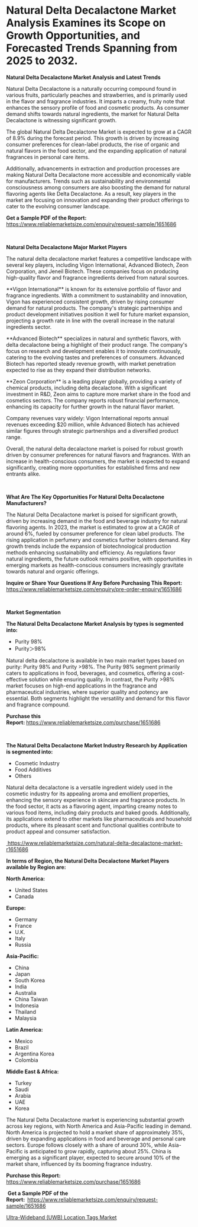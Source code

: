 <p><h1>Natural Delta Decalactone Market Analysis Examines its Scope on Growth Opportunities, and Forecasted Trends Spanning from 2025 to 2032.</h1></p><p><strong>Natural Delta Decalactone Market Analysis and Latest Trends</strong></p>
<p><p>Natural Delta Decalactone is a naturally occurring compound found in various fruits, particularly peaches and strawberries, and is primarily used in the flavor and fragrance industries. It imparts a creamy, fruity note that enhances the sensory profile of food and cosmetic products. As consumer demand shifts towards natural ingredients, the market for Natural Delta Decalactone is witnessing significant growth. </p><p>The global Natural Delta Decalactone Market is expected to grow at a CAGR of 8.9% during the forecast period. This growth is driven by increasing consumer preferences for clean-label products, the rise of organic and natural flavors in the food sector, and the expanding application of natural fragrances in personal care items. </p><p>Additionally, advancements in extraction and production processes are making Natural Delta Decalactone more accessible and economically viable for manufacturers. Trends such as sustainability and environmental consciousness among consumers are also boosting the demand for natural flavoring agents like Delta Decalactone. As a result, key players in the market are focusing on innovation and expanding their product offerings to cater to the evolving consumer landscape.</p></p>
<p><strong>Get a Sample PDF of the Report:&nbsp;</strong> <a href="https://www.reliablemarketsize.com/enquiry/request-sample/1651686?utm_campaign=2447&utm_medium=2&utm_source=Github&utm_content=ia&utm_term=23032025&utm_id=natural-delta-decalactone">https://www.reliablemarketsize.com/enquiry/request-sample/1651686</a></p>
<p>&nbsp;</p>
<p><strong>Natural Delta Decalactone Major Market Players</strong></p>
<p><p>The natural delta decalactone market features a competitive landscape with several key players, including Vigon International, Advanced Biotech, Zeon Corporation, and Jeneil Biotech. These companies focus on producing high-quality flavor and fragrance ingredients derived from natural sources.</p><p>**Vigon International** is known for its extensive portfolio of flavor and fragrance ingredients. With a commitment to sustainability and innovation, Vigon has experienced consistent growth, driven by rising consumer demand for natural products. The company's strategic partnerships and product development initiatives position it well for future market expansion, projecting a growth rate in line with the overall increase in the natural ingredients sector.</p><p>**Advanced Biotech** specializes in natural and synthetic flavors, with delta decalactone being a highlight of their product range. The company's focus on research and development enables it to innovate continuously, catering to the evolving tastes and preferences of consumers. Advanced Biotech has reported steady revenue growth, with market penetration expected to rise as they expand their distribution networks.</p><p>**Zeon Corporation** is a leading player globally, providing a variety of chemical products, including delta decalactone. With a significant investment in R&D, Zeon aims to capture more market share in the food and cosmetics sectors. The company reports robust financial performance, enhancing its capacity for further growth in the natural flavor market.</p><p>Company revenues vary widely: Vigon International reports annual revenues exceeding $20 million, while Advanced Biotech has achieved similar figures through strategic partnerships and a diversified product range.</p><p>Overall, the natural delta decalactone market is poised for robust growth driven by consumer preferences for natural flavors and fragrances. With an increase in health-conscious consumers, the market is expected to expand significantly, creating more opportunities for established firms and new entrants alike.</p></p>
<p>&nbsp;</p>
<p><strong>What Are The Key Opportunities For Natural Delta Decalactone Manufacturers?</strong></p>
<p><p>The Natural Delta Decalactone market is poised for significant growth, driven by increasing demand in the food and beverage industry for natural flavoring agents. In 2023, the market is estimated to grow at a CAGR of around 6%, fueled by consumer preference for clean label products. The rising application in perfumery and cosmetics further bolsters demand. Key growth trends include the expansion of biotechnological production methods enhancing sustainability and efficiency. As regulations favor natural ingredients, the future outlook remains positive, with opportunities in emerging markets as health-conscious consumers increasingly gravitate towards natural and organic offerings.</p></p>
<p><strong>Inquire or Share Your Questions If Any Before Purchasing This Report:</strong> <a href="https://www.reliablemarketsize.com/enquiry/pre-order-enquiry/1651686?utm_campaign=2447&utm_medium=2&utm_source=Github&utm_content=ia&utm_term=23032025&utm_id=natural-delta-decalactone">https://www.reliablemarketsize.com/enquiry/pre-order-enquiry/1651686</a></p>
<p>&nbsp;</p>
<p><strong>Market Segmentation</strong></p>
<p><strong>The Natural Delta Decalactone Market Analysis by types is segmented into:</strong></p>
<p><ul><li>Purity 98%</li><li>Purity＞98%</li></ul></p>
<p><p>Natural delta decalactone is available in two main market types based on purity: Purity 98% and Purity >98%. The Purity 98% segment primarily caters to applications in food, beverages, and cosmetics, offering a cost-effective solution while ensuring quality. In contrast, the Purity >98% market focuses on high-end applications in the fragrance and pharmaceutical industries, where superior quality and potency are essential. Both segments highlight the versatility and demand for this flavor and fragrance compound.</p></p>
<p><strong>Purchase this Report:&nbsp;</strong><a href="https://www.reliablemarketsize.com/purchase/1651686?utm_campaign=2447&utm_medium=2&utm_source=Github&utm_content=ia&utm_term=23032025&utm_id=natural-delta-decalactone">https://www.reliablemarketsize.com/purchase/1651686</a></p>
<p>&nbsp;</p>
<p><strong>The Natural Delta Decalactone Market Industry Research by Application is segmented into:</strong></p>
<p><ul><li>Cosmetic Industry</li><li>Food Additives</li><li>Others</li></ul></p>
<p><p>Natural delta decalactone is a versatile ingredient widely used in the cosmetic industry for its appealing aroma and emollient properties, enhancing the sensory experience in skincare and fragrance products. In the food sector, it acts as a flavoring agent, imparting creamy notes to various food items, including dairy products and baked goods. Additionally, its applications extend to other markets like pharmaceuticals and household products, where its pleasant scent and functional qualities contribute to product appeal and consumer satisfaction.</p></p>
<p><a href="https://www.reliablemarketsize.com/natural-delta-decalactone-market-r1651686?utm_campaign=2447&utm_medium=2&utm_source=Github&utm_content=ia&utm_term=23032025&utm_id=natural-delta-decalactone">&nbsp;https://www.reliablemarketsize.com/natural-delta-decalactone-market-r1651686</a></p>
<p><strong>In terms of Region, the Natural Delta Decalactone Market Players available by Region are:</strong></p>
<p>
    <p> <strong> North America: </strong>
        <ul>
            <li>United States</li>
            <li>Canada</li>
        </ul>
        </p> 
    <p> <strong> Europe: </strong>
        <ul>
            <li>Germany</li>
            <li>France</li>
            <li>U.K.</li>
            <li>Italy</li>
            <li>Russia</li>
        </ul>
        </p> 
    <p> <strong> Asia-Pacific: </strong>
        <ul>
            <li>China</li>
            <li>Japan</li>
            <li>South Korea</li>
            <li>India</li>
            <li>Australia</li>
            <li>China Taiwan</li>
            <li>Indonesia</li>
            <li>Thailand</li>
            <li>Malaysia</li>
        </ul>
        </p> 
    <p> <strong> Latin America: </strong>
        <ul>
            <li>Mexico</li>
            <li>Brazil</li>
            <li>Argentina Korea</li>
            <li>Colombia</li>
        </ul>
        </p> 
    <p> <strong> Middle East & Africa: </strong>
        <ul>
            <li>Turkey</li>
            <li>Saudi</li>
            <li>Arabia</li>
            <li>UAE</li>
            <li>Korea</li>
        </ul>
    </p>
    </p>
<p><p>The Natural Delta Decalactone market is experiencing substantial growth across key regions, with North America and Asia-Pacific leading in demand. North America is projected to hold a market share of approximately 35%, driven by expanding applications in food and beverage and personal care sectors. Europe follows closely with a share of around 30%, while Asia-Pacific is anticipated to grow rapidly, capturing about 25%. China is emerging as a significant player, expected to secure around 10% of the market share, influenced by its booming fragrance industry.</p></p>
<p><strong>Purchase this Report: </strong><a href="https://www.reliablemarketsize.com/purchase/1651686?utm_campaign=2447&utm_medium=2&utm_source=Github&utm_content=ia&utm_term=23032025&utm_id=natural-delta-decalactone">https://www.reliablemarketsize.com/purchase/1651686</a></p>
<p>&nbsp;<strong>Get a Sample PDF of the Report:&nbsp;&nbsp;</strong><a href="https://www.reliablemarketsize.com/enquiry/request-sample/1651686?utm_campaign=2447&utm_medium=2&utm_source=Github&utm_content=ia&utm_term=23032025&utm_id=natural-delta-decalactone">https://www.reliablemarketsize.com/enquiry/request-sample/1651686</a></p>
<p><strong></strong></p>
<p><p><a href="https://github.com/lisaeichler20775/Market-Research-Report-List-1/blob/main/ultra-wideband-uwb-location-tags-market.md?utm_campaign=2447&utm_medium=2&utm_source=Github&utm_content=ia&utm_term=23032025&utm_id=natural-delta-decalactone">Ultra-Wideband (UWB) Location Tags Market</a></p></p>